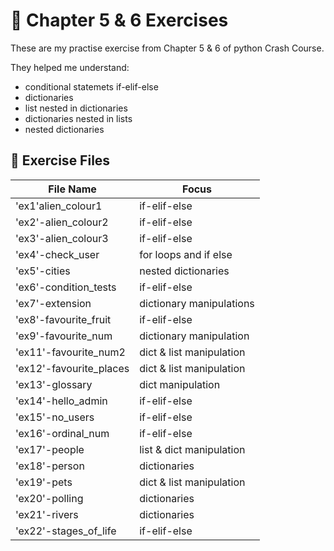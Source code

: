 # 🧪 Chapter 5 & 6 Exercises

These are my practise exercise from Chapter 5 & 6 of python Crash Course.

They helped me understand:

- conditional statemets if-elif-else
- dictionaries
- list nested in dictionaries
- dictionaries nested in lists
- nested dictionaries

## 📂 Exercise Files

| File Name               | Focus                    |
| ----------------------- | ------------------------ |
| 'ex1'alien_colour1      | if-elif-else             |
| 'ex2'-alien_colour2     | if-elif-else             |
| 'ex3'-alien_colour3     | if-elif-else             |
| 'ex4'-check_user        | for loops and if else    |
| 'ex5'-cities            | nested dictionaries      |
| 'ex6'-condition_tests   | if-elif-else             |
| 'ex7'-extension         | dictionary manipulations |
| 'ex8'-favourite_fruit   | if-elif-else             |
| 'ex9'-favourite_num     | dictionary manipulation  |
| 'ex11'-favourite_num2   | dict & list manipulation |
| 'ex12'-favourite_places | dict & list manipulation |
| 'ex13'-glossary         | dict manipulation        |
| 'ex14'-hello_admin      | if-elif-else             |
| 'ex15'-no_users         | if-elif-else             |
| 'ex16'-ordinal_num      | if-elif-else             |
| 'ex17'-people           | list & dict manipulation |
| 'ex18'-person           | dictionaries             |
| 'ex19'-pets             | dict & list manipulation |
| 'ex20'-polling          | dictionaries             |
| 'ex21'-rivers           | dictionaries             |
| 'ex22'-stages_of_life   | if-elif-else             |
